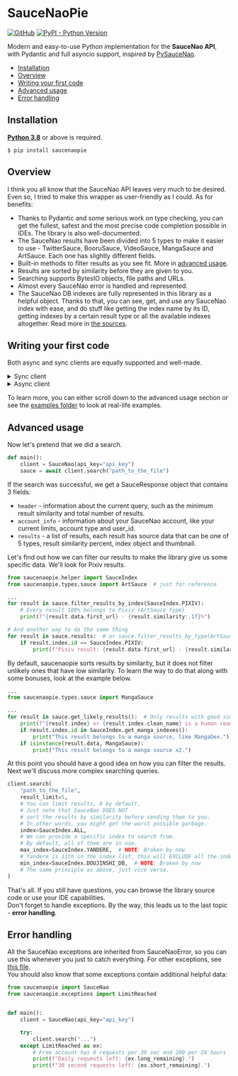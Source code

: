 # SauceNaoPie

[![GitHub](https://img.shields.io/github/license/WhiteMemory99/saucenaopie)](https://github.com/WhiteMemory99/saucenaopie/blob/master/LICENSE)
[![PyPI - Python Version](https://img.shields.io/pypi/pyversions/saucenaopie)](https://pypi.org/project/saucenaopie/)

Modern and easy-to-use Python implementation for the **SauceNao API**, with Pydantic and full asyncio support, inspired
by [PySauceNao](https://github.com/FujiMakoto/pysaucenao).

* [Installation](#installation)
* [Overview](#overview)
* [Writing your first code](#writing-your-first-code)
* [Advanced usage](#advanced-usage)
* [Error handling](#error-handling)

## Installation

**[Python 3.8](https://www.python.org)** or above is required.

```
$ pip install saucenaopie
```

## Overview

I think you all know that the SauceNao API leaves very much to be desired.  
Even so, I tried to make this wrapper as user-friendly as I could. As for benefits:

* Thanks to Pydantic and some serious work on type checking, you can get the fullest, safest and the most precise code
  completion possible in IDEs. The library is also well-documented.
* The SauceNao results have been divided into 5 types to make it easier to use - TwitterSauce, BooruSauce, VideoSauce,
  MangaSauce and ArtSauce. Each one has slightly different fields.
* Built-in methods to filter results as you see fit. More in [advanced usage](#advanced-usage).
* Results are sorted by similarity before they are given to you.
* Searching supports BytesIO objects, file paths and URLs.
* Almost every SauceNao error is handled and represented.
* The SauceNao DB indexes are fully represented in this library as a helpful object. Thanks to that, you can see, get,
  and use any SauceNao index with ease, and do stuff like getting the index name by its ID, getting indexes by a certain
  result type or all the available indexes altogether. Read more
  in [the sources](https://github.com/WhiteMemory99/saucenaopie/tree/master/saucenaopie/helper.py).

## Writing your first code

Both async and sync clients are equally supported and well-made.

<details>
  <summary>Sync client</summary>

```python
from saucenaopie import SauceNao


def main():
    client = SauceNao(api_key="api_key")
    sauce = client.search(  # Also, you can pass BytesIO or a file path
        "http://img10.joyreactor.cc/pics/post/full/iren-lovel-Anime-Art-artist-AO-6216329.jpeg",
        from_url=True
    )
    for result in sauce.results:
        print(result.data.first_url)  # Quickly get the first url from the result, can be None
        print(f"{result.index.name} - {result.similarity:.1f}%")


if __name__ == "__main__":
    main()
```

</details>
<details>
  <summary>Async client</summary>

```python
import asyncio
from saucenaopie import AsyncSauceNao


async def main():
    client = AsyncSauceNao(api_key="api_key")
    sauce = await client.search(  # Also, you can pass BytesIO or a file path
        "http://img10.joyreactor.cc/pics/post/full/iren-lovel-Anime-Art-artist-AO-6216329.jpeg",
        from_url=True
    )
    for result in sauce.results:
        print(result.data.first_url)  # Quickly get the first url from the result, can be None
        print(f"{result.index.name} - {result.similarity:.1f}%")


if __name__ == "__main__":
    asyncio.run(main())
```

</details>

To learn more, you can either scroll down to the advanced usage section or see
the [examples folder](https://github.com/WhiteMemory99/saucenaopie/tree/master/examples) to look at real-life examples.

## Advanced usage

Now let's pretend that we did a search.

```python
def main():
    client = SauceNao(api_key="api_key")
    sauce = await client.search("path_to_the_file")
```

If the search was successful, we get a SauceResponse object that contains 3 fields:

* `header` - information about the current query, such as the minimum result similarity and total number of results.
* `account_info` - information about your SauceNao account, like your current limits, account type and user_id.
* `results` - a list of results, each result has source data that can be one of 5 types, result similarity percent,
  index object and thumbnail.

Let's find out how we can filter our results to make the library give us some specific data. We'll look for Pixiv
results.

```python
from saucenaopie.helper import SauceIndex
from saucenaopie.types.sauce import ArtSauce  # just for reference

...
for result in sauce.filter_results_by_index(SauceIndex.PIXIV):
    # Every result 100% belongs to Pixiv (ArtSauce type)
    print(f"{result.data.first_url} - {result.similarity:.1f}%")

# And another way to do the same thing
for result in sauce.results:  # or sauce.filter_results_by_type(ArtSauce)
    if result.index.id == SauceIndex.PIXIV:
        print(f"Pixiv result: {result.data.first_url} - {result.similarity:.1f}%")
```

By default, saucenaopie sorts results by similarity, but it does not filter unlikely ones that have low similarity. To
learn the way to do that along with some bonuses, look at the example below.

```python
...
from saucenaopie.types.sauce import MangaSauce

...
for result in sauce.get_likely_results():  # Only results with good similarity
    print(f"{result.index} or {result.index.clean_name} is a human readable index title, like Pixiv.")
    if result.index.id in SauceIndex.get_manga_indexes():
        print("This result belongs to a manga source, like MangaDex.")
    if isinstance(result.data, MangaSauce):
        print("This result belongs to a manga source x2.")
```

At this point you should have a good idea on how you can filter the results.  
Next we'll discuss more complex searching queries.

```python
client.search(
    "path_to_the_file",
    result_limit=5,
    # You can limit results, 8 by default.
    # Just note that SauceNao DOES NOT 
    # sort the results by similarity before sending them to you.
    # In other words, you might get the worst possible garbage.
    index=SauceIndex.ALL,
    # We can provide a specific index to search from.
    # By default, all of them are in use.
    max_index=SauceIndex.YANDERE,  # NOTE: Broken by now
    # Yandere is 11th in the index list, this will EXCLUDE all the indexes that are higher.
    min_index=SauceIndex.DOUJINSHI_DB,  # NOTE: Broken by now
    # The same principle as above, just vice versa.
)
```

That's all. If you still have questions, you can browse the library source code or use your IDE capabilities.  
Don't forget to handle exceptions. By the way, this leads us to the last topic - **error handling**.

## Error handling

All the SauceNao exceptions are inherited from SauceNaoError, so you can use this whenever you just to catch everything.
For other exceptions,
see [this file](https://github.com/WhiteMemory99/saucenaopie/tree/master/saucenaopie/exceptions.py).  
You should also know that some exceptions contain additional helpful data:

```python
from saucenaopie import SauceNao
from saucenaopie.exceptions import LimitReached


def main():
    client = SauceNao(api_key="api_key")

    try:
        client.search("...")
    except LimitReached as ex:
        # Free account has 8 requests per 30 sec and 200 per 24 hours
        print(f"Daily requests left: {ex.long_remaining}.")
        print(f"30 second requests left: {ex.short_remaining}.")
```